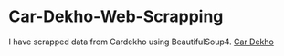 # Car-Dekho-Web-Scrapping
I have scrapped data from Cardekho using BeautifulSoup4.
[Car Dekho](https://www.cardekho.com/newcars#brands)
